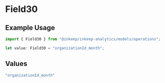 # Field30

## Example Usage

```typescript
import { Field30 } from "@inkeep/inkeep-analytics/models/operations";

let value: Field30 = "organizationId_month";
```

## Values

```typescript
"organizationId_month"
```